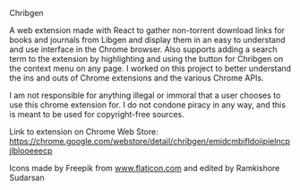 Chribgen

A web extension made with React to gather non-torrent download links for books and journals from Libgen and display them in an easy to understand and use interface in the Chrome browser. Also supports adding a search term to the extension by highlighting and using the button for Chribgen on the context menu on any page. I worked on this project to better understand the ins and outs of Chrome extensions and the various Chrome APIs.

I am not responsible for anything illegal or immoral that a user chooses to use this chrome extension for. I do not condone piracy in any way, and this is meant to be used for copyright-free sources.

Link to extension on Chrome Web Store: https://chrome.google.com/webstore/detail/chribgen/emidcmbifldoiipielncpjlblooeeecp

Icons made by Freepik from www.flaticon.com and edited by Ramkishore Sudarsan